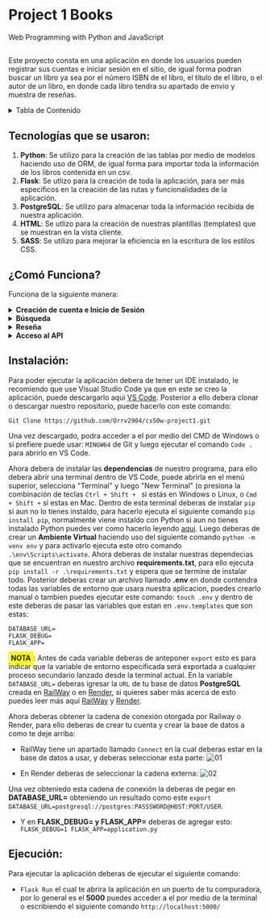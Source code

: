 # Project 1 Books

Web Programming with Python and JavaScript
##
Este proyecto consta en una aplicación en donde los usuarios pueden registrar sus cuentas e iniciar sesión en el sitio, 
de igual forma podran buscar un libro ya sea por el número ISBN de el libro, el título de el libro, o el autor de un libro,
en donde cada libro tendra su apartado de envio y muestra de reseñas.

<details>
  <summary>Tabla de Contenido</summary>
  <ol>
    <li><a href="#tecnologias">Tecnologías que se usaron</a></li>
    <li><a href="#como_funciona">¿Comó Funciona?</a></li>
    <li><a href="#instalacion">Instalación</a></li>
    <li><a href="#ejecucion">Ejecución</a></li>
  </ol>
</details>

<input type="hidden" id="tecnologias" value="">

## Tecnologías que se usaron:
1. <b>Python</b>: Se utilizo para la creación de las tablas por medio de modelos haciendo uso de ORM, de igual forma para importar toda la información de los libros contenida en un csv.
2. <b>Flask</b>: Se utlizo para la creación de toda la aplicación, para ser más especificos en la creación de las rutas y funcionalidades de la aplicación.
3. <b>PostgreSQL</b>: Se utilizo para almacenar toda la información recibida de nuestra aplicación.
4. <b>HTML</b>: Se utlizo para la creación de nuestras plantillas (templates) que se muestran en la vista cliente.
5. <b>SASS</b>: Se utilizo para mejorar la eficiencia en la escritura de los estilos CSS.

## 

<input type="hidden" id="como_funciona" value="">

## ¿Comó Funciona?

Funciona de la siguiente manera:
<details><summary><b>Creación de cuenta e Inicio de Sesión</b></summary>
Para crear la cuenta el usuario solamente debera de ingresar los datos que se le solicitan, que son <b>Nombre de Usuario, Correo Electrónico Vigente y Contraseña</b>,
en donde una vez creada su cuenta este le devolvera a la misma vista para que el inicie sesión con la cuenta que acaba de crear.
</details>
<details><summary><b>Búsqueda</b></summary>
Una vez el usuario haya iniciado sesion en el sitio, la aplicacion le redigira a un buscador en donde el usuario podra buscar un libro por medio del <b>ISBN, Autor o Titulo</b>, en donde la aplicacion le devolvera una lista 
de todos los libros que se encuentran en nuestra base de datos y retornara una plantilla que contendra la informacion de los libros que coincidan con el parametro de busqueda ingresado por el usuario.
</details>
<details><summary><b>Reseña</b></summary>
Cuando el usuario haya hecho la busqueda del libro del cual desea saber la informacion, podra hacer click a cada libro por medio de un boton o ya sea por la imagen o el titulo, en donde este le redirigira a otra vista
en la cual el podra ver las reseñas de los usuarios antiguos y el mismo podra agregar su propia reseña del libro, <b style="background-color: yellow; padding: 5px;">NOTA</b>: El usuario solo podra agregar una reseña por cada libro ya que el registro se hara por el <b>ISBN</b>.
</details>
<details><summary><b>Acceso al API</b></summary>
Si el usuario desea conocer los detalles de un libro solo debera agregar la siguiente ruta a la <b>URL</b> del navegador:

```
/api/#ISBN
```
En donde esta le devolvera informacion del <b>ISBN</b> al cual esta haciendo la busqueda, mostrandole algo similar a esto:
```
{
    "title": "Memory",
    "author": "Doug Lloyd",
    "year": 2015,
    "isbn": "1632168146",
    "review_count": 28,
    "average_score": 5.0
 }
```

</details>


##

<input type="hidden" id="instalacion" value="">

## Instalación:

Para poder ejecutar la aplicación debera de tener un IDE instalado, le recomiendo que use Visual Studio Code ya que en este se creo la aplicación, puede descargarlo aqui [VS Code](https://code.visualstudio.com/docs/?dv=win).
Posterior a ello debera clonar o descargar nuestro repositorio, puede hacerlo con este comando:
```
Git Clone https://github.com/Orrv2904/cs50w-project1.git
```
Una vez descargado, podra acceder a el por medio del CMD de Windows o si prefiere puede usar: ```MINGW64``` de Git y luego ejecutar el comando ```Code .``` para abrirlo en VS Code.

Ahora debera de instalar las <b>dependencias</b> de nuestro programa, para ello debera abrir una terminal dentro de VS Code, puede abrirla en el menú superior, selecciona "Terminal" y luego "New Terminal" (o presiona la combinación de teclas ```Ctrl + Shift + ``` si estás en Windows o Linux, o ```Cmd + Shift +``` si estas en Mac.
Dentro de esta terminal deberas de instalar ```pip``` si aun no lo tienes instaldo, para hacerlo ejecuta el siguiente comando ```pip install pip```, normalmente viene instaldo con Python si aun no tienes instalado Python puedes ver como hacerlo leyendo [aqui](https://tutorial.djangogirls.org/es/python_installation/).
Luego deberas de crear un <b>Ambiente Virtual</b> haciendo uso del siguiente comando ```python -m venv env``` y para activarlo ejecuta este otro comando ```.\env\Scripts\activate```.
Ahora deberas de instalar nuestras dependecias que se encuentran en nuestro archivo <b>requirements.txt</b>, para ello ejecuta ```pip install -r .\requirements.txt``` y espera que se termine de instalar todo.
Posterior deberas crear un archivo llamado <b>.env</b> en donde contendra todas las variables de entorno que usara nuestra aplicacion, puedes crearlo manual o tambien puedes ejecutar este comando: ```touch .env``` y dentro de este deberas de pasar las variables que estan en ```.env.templates``` que son estas:
```
DATABASE_URL=
FLASK_DEBUG=
FLASK_APP= 
```
<b style="background-color: yellow; padding: 5px;">NOTA</b>: Antes de cada variable deberas de anteponer ```export``` esto es para indicar que la variable de entorno especificada será exportada a cualquier proceso secundario lanzado desde la terminal actual.
En la variable ```DATABASE_URL=``` deberas igresar la ```URL``` de tu base de datos <b>PostgreSQL</b> creada en [RailWay](https://railway.app/) o en [Render](https://render.com/), si quieres saber más acerca de esto puedes leer más aquí [RailWay](https://ekomenyong.com/insights/how-to-setup-free-postgresql-database-on-railway-app) y [Render](https://medium.com/geekculture/how-to-create-and-connect-to-a-postgresql-database-with-render-and-pgadmin-577b326fd19d).

Ahora deberas obtener la cadena de conexión otorgada por Railway o Render, para ello deberas de crear tu cuenta y crear la base de datos a como te deje arriba:
* RailWay tiene un apartado llamado ```Connect``` en la cual deberas estar en la base de datos a usar, y deberas seleccionar esta parte: ![01](https://user-images.githubusercontent.com/82064182/229641462-89e7c60a-e30a-43f4-8287-9fa401e1f295.png)

* En Render deberas de seleccionar la cadena externa: ![02](https://user-images.githubusercontent.com/82064182/229641700-5d0ba55a-6f44-438f-a456-0fbb8e300b8e.png)

Una vez obteniedo esta cadena de conexión la deberas de pegar en <b>DATABASE_URL=</b> obteniendo un resultado como este ```export DATABASE_URL=postgresql://postgres:PASSSWORD@HOST:PORT/USER```.

* Y en <b>FLASK_DEBUG= y FLASK_APP=</b> deberas de agregar esto: ```
    FLASK_DEBUG=1
    FLASK_APP=application.py```

##

<input type="hidden" id="ejecucion" value="">

## Ejecución:

Para ejecutar la aplicación deberas de ejecutar el siguiente comando:
 * ```Flask Run``` el cual te abrira la aplicación en un puerto de tu compuradora, por lo general es el <b>5000</b> puedes acceder a el por medio de la terminal o escribiendo el siguiente comando ```http://localhost:5000/```
##
